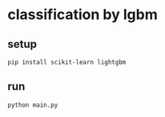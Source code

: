 # classification by lgbm

## setup

```shell
pip install scikit-learn lightgbm
```

## run

```shell
python main.py
```
